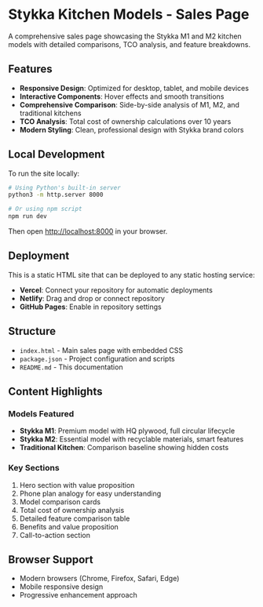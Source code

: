 # Stykka Kitchen Models - Sales Page

A comprehensive sales page showcasing the Stykka M1 and M2 kitchen models with detailed comparisons, TCO analysis, and feature breakdowns.

## Features

- **Responsive Design**: Optimized for desktop, tablet, and mobile devices
- **Interactive Components**: Hover effects and smooth transitions
- **Comprehensive Comparison**: Side-by-side analysis of M1, M2, and traditional kitchens
- **TCO Analysis**: Total cost of ownership calculations over 10 years
- **Modern Styling**: Clean, professional design with Stykka brand colors

## Local Development

To run the site locally:

```bash
# Using Python's built-in server
python3 -m http.server 8000

# Or using npm script
npm run dev
```

Then open [http://localhost:8000](http://localhost:8000) in your browser.

## Deployment

This is a static HTML site that can be deployed to any static hosting service:

- **Vercel**: Connect your repository for automatic deployments
- **Netlify**: Drag and drop or connect repository
- **GitHub Pages**: Enable in repository settings

## Structure

- `index.html` - Main sales page with embedded CSS
- `package.json` - Project configuration and scripts
- `README.md` - This documentation

## Content Highlights

### Models Featured
- **Stykka M1**: Premium model with HQ plywood, full circular lifecycle
- **Stykka M2**: Essential model with recyclable materials, smart features
- **Traditional Kitchen**: Comparison baseline showing hidden costs

### Key Sections
1. Hero section with value proposition
2. Phone plan analogy for easy understanding
3. Model comparison cards
4. Total cost of ownership analysis
5. Detailed feature comparison table
6. Benefits and value proposition
7. Call-to-action section

## Browser Support

- Modern browsers (Chrome, Firefox, Safari, Edge)
- Mobile responsive design
- Progressive enhancement approach